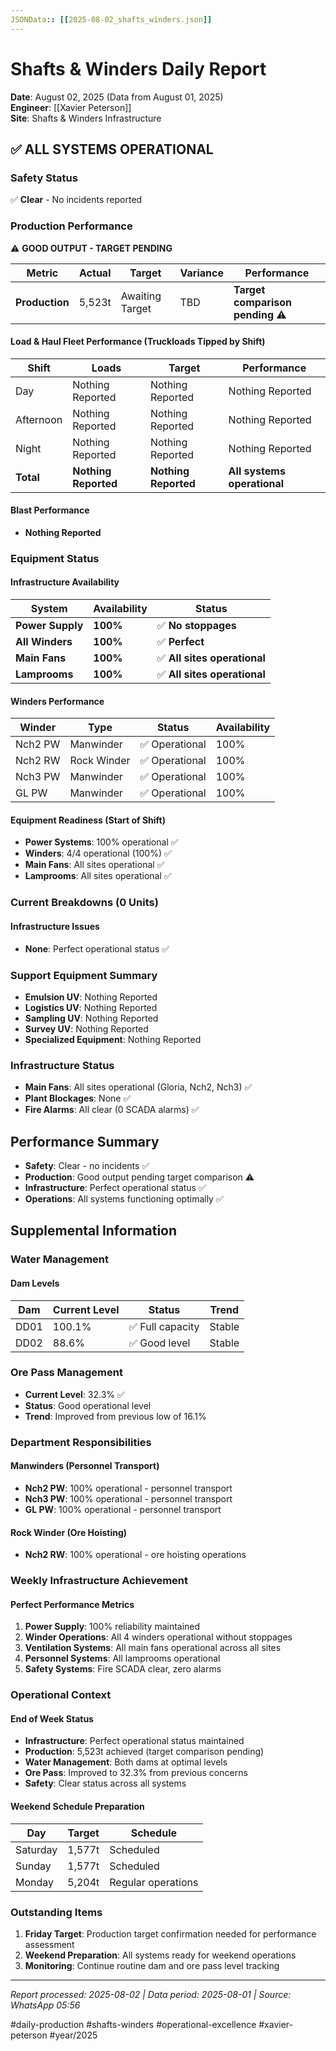 ```yaml
---
JSONData:: [[2025-08-02_shafts_winders.json]]
---
```


# Shafts & Winders Daily Report
**Date**: August 02, 2025 (Data from August 01, 2025)  
**Engineer**: [[Xavier Peterson]]  
**Site**: Shafts & Winders Infrastructure

## ✅ ALL SYSTEMS OPERATIONAL

### Safety Status
✅ **Clear** - No incidents reported

### Production Performance
⚠️ **GOOD OUTPUT - TARGET PENDING**

| Metric | Actual | Target | Variance | Performance |
|--------|--------|--------|----------|-------------|
| **Production** | 5,523t | Awaiting Target | TBD | **Target comparison pending** ⚠️ |

#### Load & Haul Fleet Performance (Truckloads Tipped by Shift)
| Shift | Loads | Target | Performance |
|-------|-------|--------|-------------|
| Day | Nothing Reported | Nothing Reported | Nothing Reported |
| Afternoon | Nothing Reported | Nothing Reported | Nothing Reported |
| Night | Nothing Reported | Nothing Reported | Nothing Reported |
| **Total** | **Nothing Reported** | **Nothing Reported** | **All systems operational** |

#### Blast Performance
- **Nothing Reported**

### Equipment Status

#### Infrastructure Availability
| System | Availability | Status |
|--------|-------------|---------|
| **Power Supply** | **100%** | ✅ **No stoppages** |
| **All Winders** | **100%** | ✅ **Perfect** |
| **Main Fans** | **100%** | ✅ **All sites operational** |
| **Lamprooms** | **100%** | ✅ **All sites operational** |

#### Winders Performance
| Winder | Type | Status | Availability |
|--------|------|---------|-------------|
| Nch2 PW | Manwinder | ✅ Operational | 100% |
| Nch2 RW | Rock Winder | ✅ Operational | 100% |
| Nch3 PW | Manwinder | ✅ Operational | 100% |
| GL PW | Manwinder | ✅ Operational | 100% |

#### Equipment Readiness (Start of Shift)
- **Power Systems**: 100% operational ✅
- **Winders**: 4/4 operational (100%) ✅
- **Main Fans**: All sites operational ✅
- **Lamprooms**: All sites operational ✅

### Current Breakdowns (0 Units)

#### Infrastructure Issues
- **None**: Perfect operational status ✅

### Support Equipment Summary
- **Emulsion UV**: Nothing Reported
- **Logistics UV**: Nothing Reported
- **Sampling UV**: Nothing Reported
- **Survey UV**: Nothing Reported
- **Specialized Equipment**: Nothing Reported

### Infrastructure Status
- **Main Fans**: All sites operational (Gloria, Nch2, Nch3) ✅
- **Plant Blockages**: None ✅
- **Fire Alarms**: All clear (0 SCADA alarms) ✅

## Performance Summary
- **Safety**: Clear - no incidents ✅
- **Production**: Good output pending target comparison ⚠️
- **Infrastructure**: Perfect operational status ✅
- **Operations**: All systems functioning optimally ✅

## Supplemental Information

### Water Management
#### Dam Levels
| Dam | Current Level | Status | Trend |
|-----|--------------|--------|-------|
| DD01 | 100.1% | ✅ Full capacity | Stable |
| DD02 | 88.6% | ✅ Good level | Stable |

### Ore Pass Management
- **Current Level**: 32.3% ✅
- **Status**: Good operational level
- **Trend**: Improved from previous low of 16.1%

### Department Responsibilities
#### Manwinders (Personnel Transport)
- **Nch2 PW**: 100% operational - personnel transport
- **Nch3 PW**: 100% operational - personnel transport  
- **GL PW**: 100% operational - personnel transport

#### Rock Winder (Ore Hoisting)
- **Nch2 RW**: 100% operational - ore hoisting operations

### Weekly Infrastructure Achievement
#### Perfect Performance Metrics
1. **Power Supply**: 100% reliability maintained
2. **Winder Operations**: All 4 winders operational without stoppages
3. **Ventilation Systems**: All main fans operational across all sites
4. **Personnel Systems**: All lamprooms operational
5. **Safety Systems**: Fire SCADA clear, zero alarms

### Operational Context
#### End of Week Status
- **Infrastructure**: Perfect operational status maintained
- **Production**: 5,523t achieved (target comparison pending)
- **Water Management**: Both dams at optimal levels
- **Ore Pass**: Improved to 32.3% from previous concerns
- **Safety**: Clear status across all systems

#### Weekend Schedule Preparation
| Day | Target | Schedule |
|-----|--------|----------|
| Saturday | 1,577t | Scheduled |
| Sunday | 1,577t | Scheduled |
| Monday | 5,204t | Regular operations |

### Outstanding Items
1. **Friday Target**: Production target confirmation needed for performance assessment
2. **Weekend Preparation**: All systems ready for weekend operations
3. **Monitoring**: Continue routine dam and ore pass level tracking

---
*Report processed: 2025-08-02 | Data period: 2025-08-01 | Source: WhatsApp 05:56*

#daily-production #shafts-winders #operational-excellence #xavier-peterson #year/2025